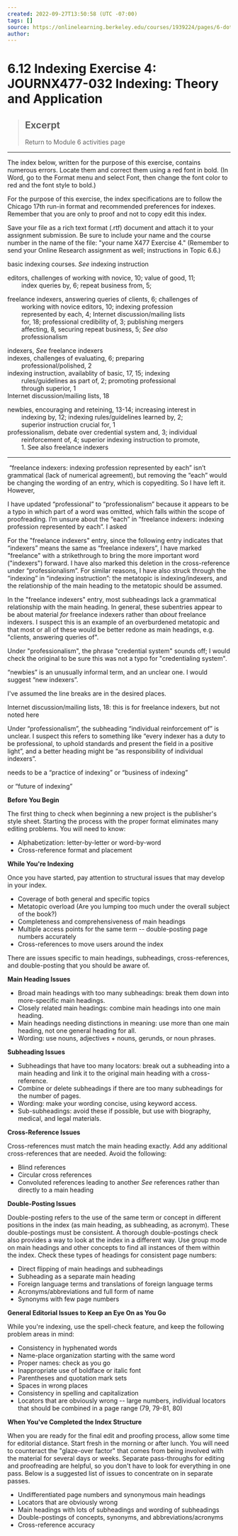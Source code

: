 ```yaml
---
created: 2022-09-27T13:50:58 (UTC -07:00)
tags: []
source: https://onlinelearning.berkeley.edu/courses/1939224/pages/6-dot-12-indexing-exercise-4
author: 
---
```


# 6.12 Indexing Exercise 4: JOURNX477-032 Indexing: Theory and Application

> ## Excerpt
> Return to Module 6 activities page

---
The index below, written for the purpose of this exercise, contains numerous errors. Locate them and correct them using a red font in bold. (In Word, go to the Format menu and select Font, then change the font color to red and the font style to bold.)

For the purpose of this exercise, the index specifications are to follow the Chicago 17th run-in format and recommended preferences for indexes. Remember that you are only to proof and not to copy edit this index.

Save your file as a rich text format (.rtf) document and attach it to your assignment submission. Be sure to include your name and the course number in the name of the file: "your name X477 Exercise 4." (Remember to send your Online Research assignment as well; instructions in Topic 6.6.)

basic indexing courses. _See_ indexing instruction  
  
editors, challenges of working with novice, 10; value of good, 11;  
        index queries by, 6; repeat business from, 5;  
  
freelance indexers, answering queries of clients, 6; challenges of  
        working with novice editors, 10; indexing profession  
        represented by each, 4; Internet discussion/mailing lists  
        for, 18; professional credibility of, 3; publishing mergers  
        affecting, 8, securing repeat business, 5; _See also_  
        professionalism  
  
indexers, _See_ freelance indexers  
indexes, challenges of evaluating, 6; preparing  
        professional/polished, 2  
indexing instruction, availablity of basic, 17, 15; indexing  
        rules/guidelines as part of, 2; promoting professional  
        through superior, 1  
Internet discussion/mailing lists, 18  
  
newbies, encouraging and reteining, 13-14; increasing interest in  
        indexing by, 12; indexing rules/guidelines learned by, 2;  
        superior instruction crucial for, 1  
professionalism, debate over credential system and, 3; individual  
        reinforcement of, 4; superior indexing instruction to promote,  
        1. See also freelance indexers

--------


 “freelance indexers: indexing profession represented by each” isn’t grammatical (lack of numerical agreement), but removing the “each” would be changing the wording of an entry, which is copyediting. So I have left it. However,

I have updated “professional” to “professionalism” because it appears to be a typo in which part of a word was omitted, which falls within the scope of proofreading. I’m unsure about the “each” in “freelance indexers: indexing profession represented by each”. I asked

For the "freelance indexers" entry, since the following entry indicates that “indexers” means the same as “freelance indexers”, I have marked "freelance" with a strikethrough to bring the more important word ("indexers") forward. I have also marked this deletion in the cross-reference under “professionalism”. For similar reasons, I have also struck through the “indexing” in “indexing instruction”: the metatopic is indexing/indexers, and the relationship of the main heading to the metatopic should be assumed.

In the "freelance indexers" entry, most subheadings lack a grammatical relationship with the main heading. In general, these subentries appear to be about material *for* freelance indexers rather than *about* freelance indexers. I suspect this is an example of an overburdened metatopic and that most or all of these would be better redone as main headings, e.g. "clients, answering queries of".

Under "professionalism", the phrase "credential system" sounds off; I would check the original to be sure this was not a typo for "credentialing system".

“newbies” is an unusually informal term, and an unclear one. I would suggest “new indexers”.

I've assumed the line breaks are in the desired places.

Internet discussion/mailing lists, 18: this is for freelance indexers, but not noted here

Under “professionalism”, the subheading “individual reinforcement of” is unclear. I suspect this refers to something like “every indexer has a duty to be professional, to uphold standards and present the field in a positive light”, and a better heading might be “as responsibility of individual indexers”.

needs to be a “practice of indexing” or “business of indexing”

or “future of indexing”

**Before You Begin**

The first thing to check when beginning a new project is the publisher's style sheet. Starting the process with the proper format eliminates many editing problems. You will need to know:

-   Alphabetization: letter-by-letter or word-by-word
-   Cross-reference format and placement

**While You're Indexing**

Once you have started, pay attention to structural issues that may develop in your index.

-   Coverage of both general and specific topics
-   Metatopic overload (Are you lumping too much under the overall subject of the book?)
-   Completeness and comprehensiveness of main headings
-   Multiple access points for the same term -- double-posting page numbers accurately
-   Cross-references to move users around the index

There are issues specific to main headings, subheadings, cross-references, and double-posting that you should be aware of.

**Main Heading Issues**

-   Broad main headings with too many subheadings: break them down into more-specific main headings.
-   Closely related main headings: combine main headings into one main heading.
-   Main headings needing distinctions in meaning: use more than one main heading, not one general heading for all.
-   Wording: use nouns, adjectives + nouns, gerunds, or noun phrases.

**Subheading Issues**

-   Subheadings that have too many locators: break out a subheading into a main heading and link it to the original main heading with a cross-reference.
-   Combine or delete subheadings if there are too many subheadings for the number of pages.
-   Wording: make your wording concise, using keyword access.
-   Sub-subheadings: avoid these if possible, but use with biography, medical, and legal materials.

**Cross-Reference Issues**

Cross-references must match the main heading exactly. Add any additional cross-references that are needed. Avoid the following:

-   Blind references
-   Circular cross references
-   Convoluted references leading to another _See_ references rather than directly to a main heading

**Double-Posting Issues**

Double-posting refers to the use of the same term or concept in different positions in the index (as main heading, as subheading, as acronym). These double-postings must be consistent. A thorough double-postings check also provides a way to look at the index in a different way. Use group mode on main headings and other concepts to find all instances of them within the index. Check these types of headings for consistent page numbers:

-   Direct flipping of main headings and subheadings
-   Subheading as a separate main heading
-   Foreign language terms and translations of foreign language terms
-   Acronyms/abbreviations and full form of name
-   Synonyms with few page numbers

**General Editorial Issues to Keep an Eye On as You Go**

While you're indexing, use the spell-check feature, and keep the following problem areas in mind:

-   Consistency in hyphenated words
-   Name-place organization starting with the same word
-   Proper names: check as you go
-   Inappropriate use of boldface or italic font
-   Parentheses and quotation mark sets
-   Spaces in wrong places
-   Consistency in spelling and capitalization
-   Locators that are obviously wrong -- large numbers, individual locators that should be combined in a page range (79, 79-81, 80)

**When You've Completed the Index Structure**

When you are ready for the final edit and proofing process, allow some time for editorial distance. Start fresh in the morning or after lunch. You will need to counteract the "glaze-over factor" that comes from being involved with the material for several days or weeks. Separate pass-throughs for editing and proofreading are helpful, so you don't have to look for everything in one pass. Below is a suggested list of issues to concentrate on in separate passes.

-   Undifferentiated page numbers and synonymous main headings
-   Locators that are obviously wrong
-   Main headings with lots of subheadings and wording of subheadings
-   Double-postings of concepts, synonyms, and abbreviations/acronyms
-   Cross-reference accuracy